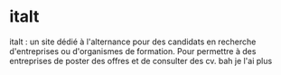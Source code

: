 # italt
italt : un site dédié à l'alternance pour des candidats en recherche d'entreprises ou d'organismes de formation.
Pour permettre à des entreprises de poster des offres et de consulter des cv.
bah je l'ai plus